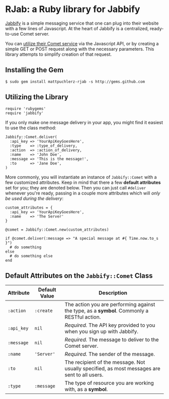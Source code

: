 RJab: a Ruby library for Jabbify
================================

[Jabbify][jabbify] is a simple messaging service that one can plug into their website with a few lines of Javascript. At the heart of Jabbify is a centralized, ready-to-use Comet server. 

You can [utilize their Comet service][jabbify_comet] via the Javascript API, or by creating a simple GET or POST request along with the necessary parameters. This library attempts to simplify creation of that request.

Installing the Gem
------------------

    $ sudo gem install mattpuchlerz-rjab -s http://gems.github.com
		
Utilizing the Library
---------------------

    require 'rubygems'
    require 'jabbify'
	
If you only make one message delivery in your app, you might find it easiest to use the class method:

    Jabbify::Comet.deliver(
      :api_key => 'YourApiKeyGoesHere',
      :type    => :type_of_delivery,
      :action  => :action_of_delivery,
      :name    => 'John Doe',
      :message => 'This is the message!',
      :to      => 'Jane Doe',
    )

More commonly, you will instantiate an instance of `Jabbify::Comet` with a few customized attributes. Keep in mind that there a few **default attributes** set for you; they are denoted below. Then you can just call `#deliver` whenever you're ready, passing in a couple more attributes which will *only be used during the delivery*:

    custom_attributes = {
      :api_key => 'YourApiKeyGoesHere',
      :name    => 'The Server'
    }
    
    @comet = Jabbify::Comet.new(custom_attributes)
    
    if @comet.deliver(:message => "A special message at #{ Time.now.to_s }")
      # do something
    else
      # do something else
    end

Default Attributes on the `Jabbify::Comet` Class
------------------------------------------------

<table id="rjab_default_attributes">
  <thead>
    <tr>
      <th>Attribute</th>
      <th>Default Value</th>
      <th>Description</th>
    </tr>
  </thead>
  <tbody>
    <tr>
      <td><code>:action</code></td>
      <td><code>:create</code></td>
      <td>The action you are performing against the type, as a <strong>symbol</strong>. Commonly a RESTful action.</td>
    </tr>
    <tr>
      <td><code>:api_key</code></td>
      <td><code>nil</code></td>
      <td><em>Required.</em> The API key provided to you when you sign up with Jabbify.</td>
    </tr>
    <tr>
      <td><code>:message</code></td> 
      <td><code>nil</code></td>
      <td><em>Required.</em> The message to deliver to the Comet server.</td>
    </tr>
    <tr>
      <td><code>:name</code></td>
      <td><code>'Server'</code></td>
      <td><em>Required.</em> The sender of the message.</td>
    </tr>
    <tr>
      <td><code>:to</code></td>
      <td><code>nil</code></td>
      <td>The recipient of the message. Not usually specified, as most messages are sent to all users.</td>
    </tr>
    <tr>
      <td><code>:type</code></td>
      <td><code>:message</code></td>
      <td>The type of resource you are working with, as a <strong>symbol</strong>.</td>
    </tr>
  </tbody>
</table>



[jabbify]: 			            http://jabbify.com
[jabbify_comet]:            https://jabbify.com/home/comet_service
